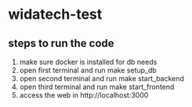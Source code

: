 # widatech-test

## steps to run the code

1. make sure docker is installed for db needs
2. open first terminal and run make setup_db
3. open second terminal and run make start_backend
4. open third terminal and run make start_frontend
5. access the web in http://localhost:3000